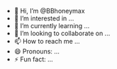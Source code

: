 - 👋 Hi, I’m @BBhoneymax
- 👀 I’m interested in ...
- 🌱 I’m currently learning ...
- 💞️ I’m looking to collaborate on ...
- 📫 How to reach me ...
- 😄 Pronouns: ...
- ⚡ Fun fact: ...

<!---
BBhoneymax/BBhoneymax is a ✨ special ✨ repository because its `README.md` (this file) appears on your GitHub profile.
You can click the Preview link to take a look at your changes.
--->
